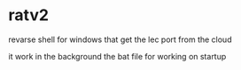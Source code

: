 # ratv2
revarse shell for windows that get the lec port from the cloud 

it work in the background 
the bat file for working on startup
